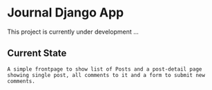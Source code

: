 # Journal Django App

This project is currently under development ...

## Current State

    A simple frontpage to show list of Posts and a post-detail page showing single post, all comments to it and a form to submit new comments.


